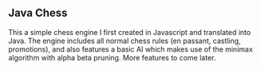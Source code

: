 ## Java Chess
This a simple chess engine I first created in Javascript and translated into Java. The engine includes all normal chess rules (en passant, castling, promotions), and also features a basic AI which makes use of the minimax algorithm with alpha beta pruning. More features to come later.
